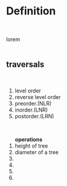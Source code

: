 # **Definition**
<br />


lorem
 </br>
 </br>

## **traversals**
<br/>

<ol>
 <li>level order
 <li>reverse level order
 <li>preorder.(NLR)
 <li>inorder.(LNR)
 <li>postorder.(LRN)
  </ol>
  <br>
  <ol><strong>operations</strong>
 <li>height of tree</li>  
  <li>diameter of a tree</li>  
  <li></li>  
  <li></li>  
  <li></li>  
  <li></li>  
  
 <!--
## different types of linked list explaination and links to code

<ol>
 <li> <p> <h3>Singly linked lists</h3><br>  
  A singly linked list is a linear data structure in which the elements are not stored in contiguous memory locations and each element is connected only to its next element using a pointer.</p><br>
  <p align="center">
  <img src="https://user-images.githubusercontent.com/93726747/232763680-9ccdb8f5-e2bc-43bd-b44a-5fdf327388fb.png" align="centre" width="600" height="250">
<p>
<h3>Operations that can be performed</h3>
    <ul>
      <li>Creating a list</li>
      <li>Traversing the list</li>
      <li>Inserting an item in the list</li>
      <li>Deleting an item from the list</li>
      <li>Concatenating two lists into one</li>
      </ul>
</p>
</p>
 </li>
 <li>
 <h3>Circular linked list</h3>
 <br>
 The pointer from the last element in the list points back
to the first element.
<p align="center">
  <img src="https://media.geeksforgeeks.org/wp-content/uploads/CircularLinkeList.png" align="centre" width="600" height="250">
</p>
 
 </li>
</ol>
-->
